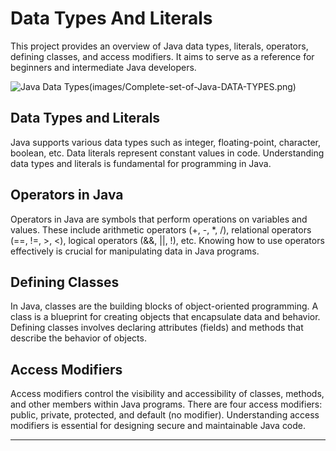 [JavaNotesURL]: https://github.com/ashwinkol/Notes/tree/main/Java%20Notes/images/

# Data Types And Literals

This project provides an overview of Java data types, literals, operators, defining classes, and access modifiers. It aims to serve as a reference for beginners and intermediate Java developers.


![Java Data Types][JavaNotesURL](images/Complete-set-of-Java-DATA-TYPES.png)




## Data Types and Literals

Java supports various data types such as integer, floating-point, character, boolean, etc. Data literals represent constant values in code. Understanding data types and literals is fundamental for programming in Java.

## Operators in Java

Operators in Java are symbols that perform operations on variables and values. These include arithmetic operators (+, -, *, /), relational operators (==, !=, >, <), logical operators (&&, ||, !), etc. Knowing how to use operators effectively is crucial for manipulating data in Java programs.

## Defining Classes

In Java, classes are the building blocks of object-oriented programming. A class is a blueprint for creating objects that encapsulate data and behavior. Defining classes involves declaring attributes (fields) and methods that describe the behavior of objects.

## Access Modifiers

Access modifiers control the visibility and accessibility of classes, methods, and other members within Java programs. There are four access modifiers: public, private, protected, and default (no modifier). Understanding access modifiers is essential for designing secure and maintainable Java code.

---
